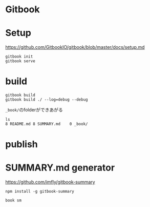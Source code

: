 Gitbook
==============


# Setup

<https://github.com/GitbookIO/gitbook/blob/master/docs/setup.md>

```
gitbook init
gitbook serve
```


# build

```
gitbook build
gitbook build ./ --log=debug --debug
```

`_book/`のfolderができあがる
```
ls
8 README.md	8 SUMMARY.md	0 _book/
```

# publish


# SUMMARY.md generator

<https://github.com/imfly/gitbook-summary>

```
npm install -g gitbook-summary
```

```
book sm
```

